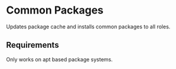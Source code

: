 # Common Packages

Updates package cache and installs common packages to all roles.

## Requirements

Only works on apt based package systems.

